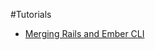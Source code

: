 #Tutorials

* [Merging Rails and Ember CLI](http://smashingboxes.com/blog/merging-rails-and-ember-cli)

